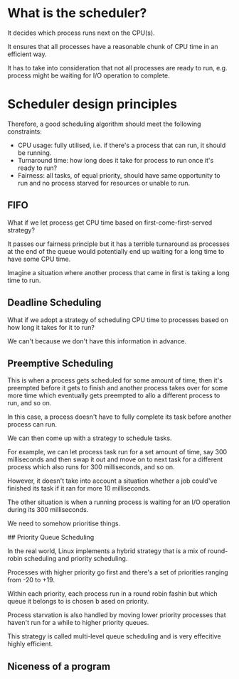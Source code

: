 # What is the scheduler?

It decides which process runs next on the CPU(s).

It ensures that all processes have a reasonable chunk of CPU time in an efficient way.

It has to take into consideration that not all processes are ready to run, e.g. process might be waiting for I/O operation to complete.

# Scheduler design principles

Therefore, a good scheduling algorithm should meet the following constraints:

- CPU usage: fully utilised, i.e. if there's a process that can run, it should be running.
- Turnaround time: how long does it take for process to run once it's ready to run?
- Fairness: all tasks, of equal priority, should have same opportunity to run and no process starved for resources or unable to run.

## FIFO

What if we let process get CPU time based on first-come-first-served strategy?

It passes our fairness principle but it has a terrible turnaround as processes at the end of the queue would potentially end up waiting for a long time to have some CPU time.

Imagine a situation where another process that came in first is taking a long time to run.

## Deadline Scheduling

What if we adopt a strategy of scheduling CPU time to processes based on how long it takes for it to run?

We can't because we don't have this information in advance.

## Preemptive Scheduling

This is when a process gets scheduled for some amount of time, then it's preempted before it gets to finish and another process takes over for some more time which eventually gets preempted to allo a different process to run, and so on.

In this case, a process doesn't have to fully complete its task before another process can run.

We can then come up with a strategy to schedule tasks.

For example, we can let process task run for a set amount of time, say 300 milliseconds and then swap it out and move on to next task for a different process which also runs for 300 milliseconds, and so on.

However, it doesn't take into account a situation whether a job could've finished its task if it ran for more 10 milliseconds.

The other situation is when a running process is waiting for an I/O operation during its 300 milliseconds.

We need to somehow prioritise things.

## Priority Queue Scheduling

In the real world, Linux implements a hybrid strategy that is a mix of round-robin scheduling and priority scheduling.

Processes with higher priority go first and there's a set of priorities ranging from -20 to +19.

Within each priority, each process run in a round robin fashin but which queue it belongs to is chosen  b ased on priority.

Process starvation is also handled by moving lower priority processes that haven't run for a while to higher priority queues.

This strategy is called multi-level queue scheduling and is very effecitive highly efficient.

## Niceness of a program


